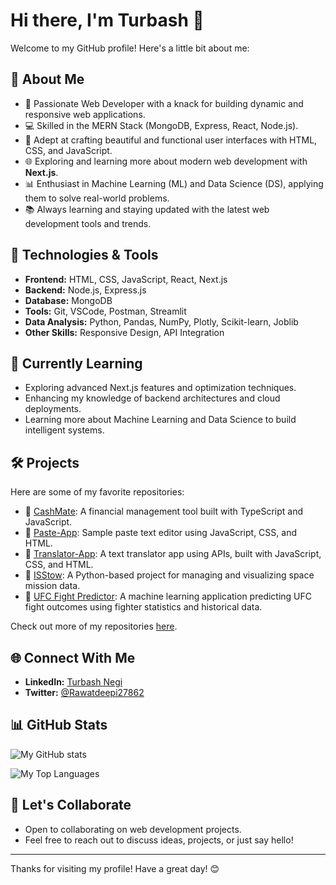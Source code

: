 # Hi there, I'm Turbash 👋

Welcome to my GitHub profile! Here's a little bit about me:

## 🚀 About Me
- 🌟 Passionate Web Developer with a knack for building dynamic and responsive web applications.
- 💻 Skilled in the MERN Stack (MongoDB, Express, React, Node.js).
- 🎨 Adept at crafting beautiful and functional user interfaces with HTML, CSS, and JavaScript.
- 🌐 Exploring and learning more about modern web development with **Next.js**.
- 📊 Enthusiast in Machine Learning (ML) and Data Science (DS), applying them to solve real-world problems.
- 📚 Always learning and staying updated with the latest web development tools and trends.

## 🔧 Technologies & Tools
- **Frontend:** HTML, CSS, JavaScript, React, Next.js
- **Backend:** Node.js, Express.js
- **Database:** MongoDB
- **Tools:** Git, VSCode, Postman, Streamlit
- **Data Analysis:** Python, Pandas, NumPy, Plotly, Scikit-learn, Joblib
- **Other Skills:** Responsive Design, API Integration

## 🌱 Currently Learning
- Exploring advanced Next.js features and optimization techniques.
- Enhancing my knowledge of backend architectures and cloud deployments.
- Learning more about Machine Learning and Data Science to build intelligent systems.

## 🛠️ Projects
Here are some of my favorite repositories:
- 📂 [CashMate](https://github.com/SarveshShahane/CashMate): A financial management tool built with TypeScript and JavaScript.
- 📂 [Paste-App](https://github.com/Turbash/Paste-App): Sample paste text editor using JavaScript, CSS, and HTML.
- 📂 [Translator-App](https://github.com/Turbash/Translator-App): A text translator app using APIs, built with JavaScript, CSS, and HTML.
- 📂 [ISStow](https://github.com/alaotach/ISStow): A Python-based project for managing and visualizing space mission data.
- 📂 [UFC Fight Predictor](https://github.com/Turbash/Ufc-Fight-Predictor): A machine learning application predicting UFC fight outcomes using fighter statistics and historical data.

Check out more of my repositories [here](https://github.com/Turbash?tab=repositories).

## 🌐 Connect With Me
- **LinkedIn:** [Turbash Negi](https://www.linkedin.com/in/turbash-negi?utm_source=share&utm_campaign=share_via&utm_content=profile&utm_medium=android_app)
- **Twitter:** [@Rawatdeepi27862](https://x.com/Rawatdeepi27862?t=y1nICyG9dytc8z8fFUXaeQ&s=09)

## 📊 GitHub Stats
![My GitHub stats](https://github-readme-stats.vercel.app/api?username=Turbash&show_icons=true&theme=radical)

![My Top Languages](https://github-readme-stats.vercel.app/api/top-langs/?username=Turbash&theme=radical&show_icons=true&hide_border=true&layout=compact)



## 🤝 Let's Collaborate
- Open to collaborating on web development projects.
- Feel free to reach out to discuss ideas, projects, or just say hello!

---

Thanks for visiting my profile! Have a great day! 😊
